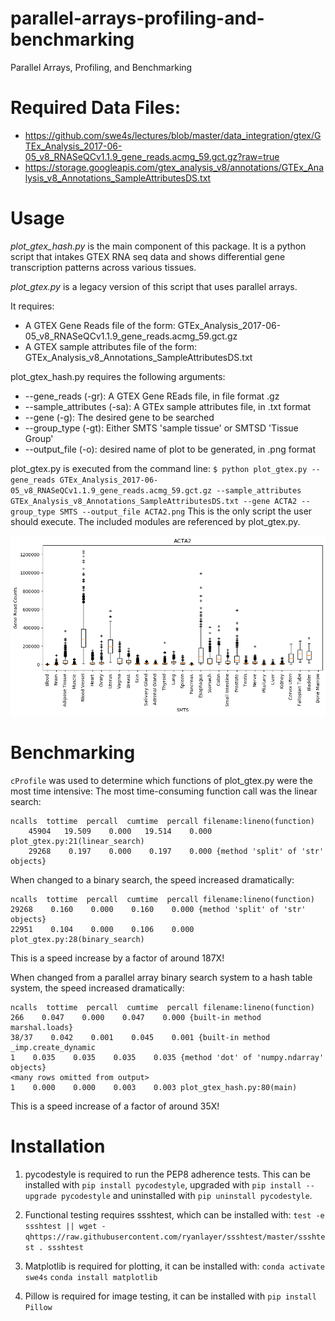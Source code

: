 # parallel-arrays-profiling-and-benchmarking

Parallel Arrays, Profiling, and Benchmarking

# Required Data Files:

- <https://github.com/swe4s/lectures/blob/master/data_integration/gtex/GTEx_Analysis_2017-06-05_v8_RNASeQCv1.1.9_gene_reads.acmg_59.gct.gz?raw=true>
- <https://storage.googleapis.com/gtex_analysis_v8/annotations/GTEx_Analysis_v8_Annotations_SampleAttributesDS.txt>

# Usage

_plot_gtex_hash.py_ is the main component of this package. It is a python script that intakes GTEX RNA seq data and shows differential gene transcription patterns across various tissues.

_plot_gtex.py_ is a legacy version of this script that uses parallel arrays.

It requires:

- A GTEX Gene Reads file of the form: GTEx_Analysis_2017-06-05_v8_RNASeQCv1.1.9_gene_reads.acmg_59.gct.gz
- A GTEX sample attributes file of the form: GTEx_Analysis_v8_Annotations_SampleAttributesDS.txt

plot_gtex_hash.py requires the following arguments:

- --gene_reads (-gr): A GTEX Gene REads file, in file format .gz
- --sample_attributes (-sa): A GTEx sample attributes file, in .txt format
- --gene (-g): The desired gene to be searched
- --group_type (-gt): Either SMTS 'sample tissue' or SMTSD 'Tissue Group'
- --output_file (-o): desired name of plot to be generated, in .png format

plot_gtex.py is executed from the command line: `$ python plot_gtex.py --gene_reads GTEx_Analysis_2017-06-05_v8_RNASeQCv1.1.9_gene_reads.acmg_59.gct.gz --sample_attributes GTEx_Analysis_v8_Annotations_SampleAttributesDS.txt --gene ACTA2 --group_type SMTS --output_file ACTA2.png` This is the only script the user should execute. The included modules are referenced by plot_gtex.py.

![Image](ACTA2.png)

# Benchmarking

`cProfile` was used to determine which functions of plot_gtex.py were the most time intensive: The most time-consuming function call was the linear search:

```
ncalls  tottime  percall  cumtime  percall filename:lineno(function)
    45904   19.509    0.000   19.514    0.000 plot_gtex.py:21(linear_search)
    29268    0.197    0.000    0.197    0.000 {method 'split' of 'str' objects}
```

When changed to a binary search, the speed increased dramatically:

```
ncalls  tottime  percall  cumtime  percall filename:lineno(function)
29268    0.160    0.000    0.160    0.000 {method 'split' of 'str' objects}
22951    0.104    0.000    0.106    0.000 plot_gtex.py:28(binary_search)
```

This is a speed increase by a factor of around 187X!

When changed from a parallel array binary search system to a hash table system, the speed increased dramatically:

```
ncalls  tottime  percall  cumtime  percall filename:lineno(function)
266    0.047    0.000    0.047    0.000 {built-in method marshal.loads}
38/37    0.042    0.001    0.045    0.001 {built-in method _imp.create_dynamic
1    0.035    0.035    0.035    0.035 {method 'dot' of 'numpy.ndarray' objects}
<many rows omitted from output>
1    0.000    0.000    0.003    0.003 plot_gtex_hash.py:80(main)
```

This is a speed increase of a factor of around 35X!

# Installation

1. pycodestyle is required to run the PEP8 adherence tests. This can be installed with `pip install pycodestyle`, upgraded with `pip install --upgrade pycodestyle` and uninstalled with `pip uninstall pycodestyle`.

2. Functional testing requires ssshtest, which can be installed with: `test -e ssshtest || wget -qhttps://raw.githubusercontent.com/ryanlayer/ssshtest/master/ssshtest . ssshtest`

3. Matplotlib is required for plotting, it can be installed with: `conda activate swe4s` `conda install matplotlib`

4. Pillow is required for image testing, it can be installed with `pip install Pillow`

